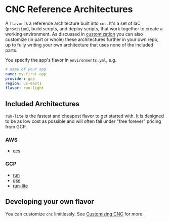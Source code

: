 # CNC Reference Architectures

A `flavor` is a reference architecture built into `cnc`. It's a set of IaC (`provision`), build scripts, and deploy scripts, that work together to create a working environment. As discussed in [customization](/customization/overview/) you can also customize (in part or whole) these architectures further in your own repo, up to fully writing your own architecture that uses none of the included parts.

You specify the app's flavor in `environments.yml`, e.g.

```yaml
# name of your app
name: my-first-app
provider: gcp
region: us-east1
flavor: run-light
```

## Included Architectures

`run-lite` is the fastest and cheapest flavor to get started with. It is designed to be as low cost as possible and will often fall under "free forever" pricing from GCP.

### AWS

- [ecs](./aws/ecs.md)

### GCP

- [run](./gcp/run.md)
- [gke](./gcp/gke.md)
- [run-lite](./gcp/run-lite.md)


## Developing your own flavor

You can customize `cnc` limitlessly. See [Customizing CNC](/customization/overview/) for more.
